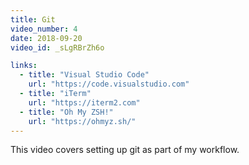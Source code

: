 ```yaml
---
title: Git
video_number: 4
date: 2018-09-20
video_id: _sLgRBrZh6o

links:
  - title: "Visual Studio Code"
    url: "https://code.visualstudio.com"
  - title: "iTerm"
    url: "https://iterm2.com"
  - title: "Oh My ZSH!"
    url: "https://ohmyz.sh/"
---
```

This video covers setting up git as part of my workflow.
